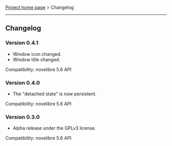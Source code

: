 [Project home page](../) > Changelog

------------------------------------------------------------------------

## Changelog

### Version 0.4.1

- Window icon changed.
- Window title changed.

Compatibility: novelibre 5.6 API

### Version 0.4.0

- The "detached state" is now persistent. 

Compatibility: novelibre 5.6 API

### Version 0.3.0

- Alpha release under the GPLv3 license.

Compatibility: novelibre 5.6 API
